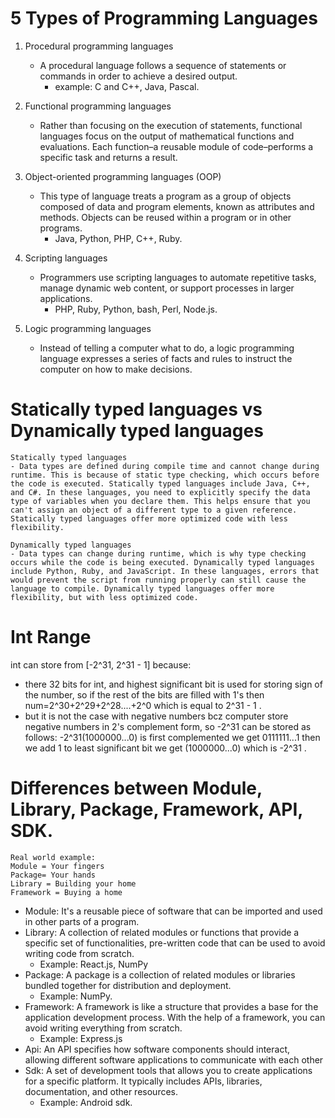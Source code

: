 # 5 Types of Programming Languages
1. Procedural programming languages
    - A procedural language follows a sequence of statements or commands in order to achieve a desired output. 
        - example: C and C++, Java, Pascal.

2. Functional programming languages
    - Rather than focusing on the execution of statements, functional languages focus on the output of mathematical functions and evaluations. Each function–a reusable module of code–performs a specific task and returns a result.

3. Object-oriented programming languages (OOP)
    - This type of language treats a program as a group of objects composed of data and program elements, known as attributes and methods. Objects can be reused within a program or in other programs. 
        - Java, Python, PHP, C++, Ruby.
4. Scripting languages
    - Programmers use scripting languages to automate repetitive tasks, manage dynamic web content, or support processes in larger applications.
        - PHP, Ruby, Python, bash, Perl, Node.js.
5. Logic programming languages
    - Instead of telling a computer what to do, a logic programming language expresses a series of facts and rules to instruct the computer on how to make decisions.

# Statically typed languages vs Dynamically typed languages

    Statically typed languages
    - Data types are defined during compile time and cannot change during runtime. This is because of static type checking, which occurs before the code is executed. Statically typed languages include Java, C++, and C#. In these languages, you need to explicitly specify the data type of variables when you declare them. This helps ensure that you can't assign an object of a different type to a given reference. Statically typed languages offer more optimized code with less flexibility.
    
    Dynamically typed languages    
    - Data types can change during runtime, which is why type checking occurs while the code is being executed. Dynamically typed languages include Python, Ruby, and JavaScript. In these languages, errors that would prevent the script from running properly can still cause the language to compile. Dynamically typed languages offer more flexibility, but with less optimized code.

# Int Range
int can store from [-2^31, 2^31 - 1] because:
- there 32 bits for int, and highest significant bit is used for storing sign of the number, so if the rest of the bits are filled with 1's then num=2^30+2^29+2^28....+2^0 which is equal to 2^31 - 1 .
- but it is not the case with negative numbers bcz computer store negative numbers in 2's complement form, so -2^31 can be stored as follows: -2^31(1000000...0) is first complemented we get 0111111...1 then we add 1 to least significant bit we get (1000000...0) which is -2^31 . 

# Differences between Module, Library, Package, Framework, API, SDK.
    Real world example:
    Module = Your fingers
    Package= Your hands
    Library = Building your home
    Framework = Buying a home
- Module: It's a reusable piece of software that can be imported and used in other parts of a program.
- Library: A collection of related modules or functions that provide a specific set of functionalities, pre-written code that can be used to avoid writing code from scratch.
    -   Example: React.js, NumPy
- Package: A package is a collection of related modules or libraries bundled together for distribution and deployment.
    - Example: NumPy.
- Framework: A framework is like a structure that provides a base for the application development process. With the help of a framework, you can avoid writing everything from scratch.
    - Example: Express.js
- Api: An API specifies how software components should interact, allowing different software applications to communicate with each other
- Sdk:  A set of development tools that allows you to create applications for a specific platform. It typically includes APIs, libraries, documentation, and other resources.
    - Example: Android sdk.